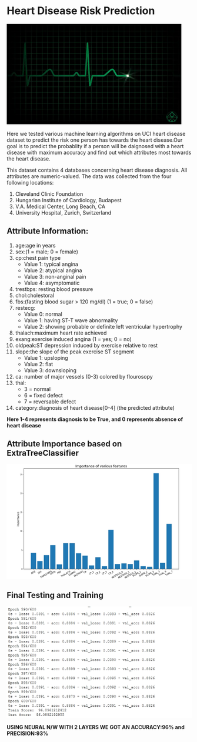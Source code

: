 # Heart Disease Risk Prediction

![Alt text](heart.gif)

Here we tested various machine learning algorithms on UCI heart disease dataset to predict the risk one person has towards the heart disease.Our goal is to predict the probablity if a person will be daignosed with a heart disease with maximum accuracy and find out which attributes most towards the heart disease.

This dataset contains 4 databases concerning heart disease diagnosis. All attributes are numeric-valued. The data was collected from the four following locations:

1. Cleveland Clinic Foundation
2. Hungarian Institute of Cardiology, Budapest
3. V.A. Medical Center, Long Beach, CA
4. University Hospital, Zurich, Switzerland
 
 
## Attribute Information:

  1. age:age in years       
  2. sex:(1 = male; 0 = female)       
  3. cp:chest pain type
     - Value 1: typical angina
     - Value 2: atypical angina
     - Value 3: non-anginal pain
     - Value 4: asymptomatic
  4. trestbps: resting blood pressure  
  5. chol:cholestoral      
  6. fbs:(fasting blood sugar > 120 mg/dl)  (1 = true; 0 = false)    
  7. restecg:
      - Value 0: normal
      - Value 1: having ST-T wave abnormality 
      - Value 2: showing probable or definite left ventricular hypertrophy
  8. thalach:maximum heart rate achieved
  9. exang:exercise induced angina (1 = yes; 0 = no)     
  10. oldpeak:ST depression induced by exercise relative to rest   
  11. slope:the slope of the peak exercise ST segment
      - Value 1: upsloping
      - Value 2: flat
      - Value 3: downsloping     
  12. ca: number of major vessels (0-3) colored by flourosopy        
  13. thal: 
      - 3 = normal
      - 6 = fixed defect
      - 7 = reversable defect 
  14. category:diagnosis of heart disease[0-4]       (the predicted attribute)

**Here 1-4 represents diagnosis to be True, and 0 represents absence of heart disease**

## Attribute Importance based on ExtraTreeClassifier
![Alt text](attribute_importance.png "Attribute Importance")

## Final Testing and Training
![Alt text]( 	training_nn.png "Training Neural N/Ws for around 600 iterations")

**USING NEURAL N/W WITH 2 LAYERS WE GOT AN ACCURACY:96% and PRECISION:93%**
